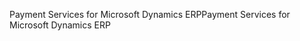 <span data-ttu-id="1e9d5-101">Payment Services for Microsoft Dynamics ERP</span><span class="sxs-lookup"><span data-stu-id="1e9d5-101">Payment Services for Microsoft Dynamics ERP</span></span>